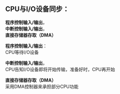 ## CPU与I/O设备同步：

**程序控制输入/输出**，  
**中断控制输入/输出**，  
**直接存储器存取（DMA）**  

**程序控制输入/输出**：  
CPU等待I/O设备  

**中断控制输入/输出**，  
CPU告知I/O设备即将开始传输，准备好时，CPU再开始  

**直接存储器存取（DMA）**  
采用DMA控制器来承担部分CPU功能
